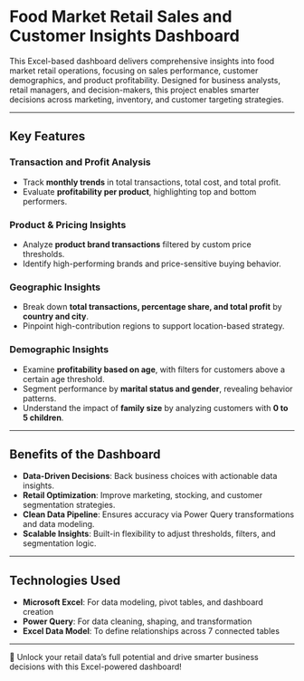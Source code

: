 # Food Market Retail Sales and Customer Insights Dashboard

This Excel-based dashboard delivers comprehensive insights into food market retail operations, focusing on sales performance, customer demographics, and product profitability. Designed for business analysts, retail managers, and decision-makers, this project enables smarter decisions across marketing, inventory, and customer targeting strategies.

---

## Key Features

### Transaction and Profit Analysis  
- Track **monthly trends** in total transactions, total cost, and total profit.  
- Evaluate **profitability per product**, highlighting top and bottom performers.  

### Product & Pricing Insights  
- Analyze **product brand transactions** filtered by custom price thresholds.  
- Identify high-performing brands and price-sensitive buying behavior.

### Geographic Insights  
- Break down **total transactions, percentage share, and total profit** by **country and city**.  
- Pinpoint high-contribution regions to support location-based strategy.

### Demographic Insights  
- Examine **profitability based on age**, with filters for customers above a certain age threshold.  
- Segment performance by **marital status and gender**, revealing behavior patterns.  
- Understand the impact of **family size** by analyzing customers with **0 to 5 children**.

---

## Benefits of the Dashboard

- **Data-Driven Decisions**: Back business choices with actionable data insights.  
- **Retail Optimization**: Improve marketing, stocking, and customer segmentation strategies.  
- **Clean Data Pipeline**: Ensures accuracy via Power Query transformations and data modeling.  
- **Scalable Insights**: Built-in flexibility to adjust thresholds, filters, and segmentation logic.

---

## Technologies Used

- **Microsoft Excel**: For data modeling, pivot tables, and dashboard creation  
- **Power Query**: For data cleaning, shaping, and transformation  
- **Excel Data Model**: To define relationships across 7 connected tables  

---

🚀 Unlock your retail data’s full potential and drive smarter business decisions with this Excel-powered dashboard!


